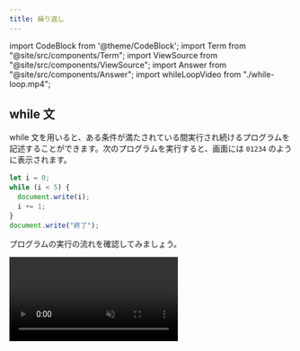 ```yaml
---
title: 繰り返し
---
```


import CodeBlock from '@theme/CodeBlock';
import Term from "@site/src/components/Term";
import ViewSource from "@site/src/components/ViewSource";
import Answer from "@site/src/components/Answer";
import whileLoopVideo from "./while-loop.mp4";

## while 文

while 文を用いると、ある条件が満たされている間実行され続けるプログラムを記述することができます。次のプログラムを実行すると、画面には `01234` のように表示されます。

```javascript
let i = 0;
while (i < 5) {
  document.write(i);
  i += 1;
}
document.write("終了");
```

プログラムの実行の流れを確認してみましょう。

<video src={whileLoopVideo} controls muted autoPlay loop />

while 文は、次のように記述します。

```javascript
while (条件式) {
  処理;
}
```

`while` 文の実行に差し掛かると、まずは条件式が評価されます。この結果が `true` であれば、波括弧内の処理が実行され、`false` であれば終了します。波括弧内の処理が終わると、再び条件式が評価されます。以上の繰り返しです。

これをフローチャートの形式で表すと、次のようになります。

![while文の構造](./while-statement.drawio.svg)

### 確認問題

1 から 10 までの整数の合計を計算するプログラムを作ってみましょう。

:::tip ヒント

`1` から `10` まで順番に増えていく変数 `i` と、合計値を保存しておく変数 `sum` を用意しましょう。

:::

<Answer>

```javascript
let i = 1;
let sum = 0;
while (i <= 10) {
  sum += i;
  i += 1;
}
document.write(sum);
```

<ViewSource url={import.meta.url} path="_samples/answer-while" />

</Answer>

## for 文

`for` 文は、`while` 文にほんの少しだけ機能を追加したものになります。

先ほどのプログラムは、 `for` 文によって次のように書き換えられます。

```javascript
for (let i = 0; i < 5; i += 1) {
  document.write(i);
}
document.write("終了");
```

`for` 文の文法は次の通りです。

```javascript
for (初期化; 条件式; 更新式) {
  処理;
}
```

`while` と構造が似ていますが、`条件式`のほかに`初期化`と`更新式`が加えられています。通常、繰り返しを扱うプログラムでは、`while` の例における変数 `i` のように、一番はじめに現在の繰り返し回数を表す変数を用意し、ループの終わりでその変数を更新します。

これらをより便利に記述できるのが `for` 文、というわけです。

![for文の構造](./for-statement.drawio.svg)

### 確認問題

前項で書いた 1 から 10 までの整数の合計を計算するプログラムを for 文を用いて書き換えてみましょう。

<Answer>

```javascript
let sum = 0;
for (let i = 1; i <= 10; i += 1) {
  sum += i;
}
document.write(sum);
```

<ViewSource url={import.meta.url} path="_samples/answer-for" />

</Answer>

## ネストされたループ

`for` 文や `while` 文は、ネストして使用することができます。次のプログラムは、`(x, y) = (0, 0)` から始まって `(x, y) = (4, 4)` まで画面に表示します。

```javascript
for (let x = 0; x < 5; x += 1) {
  for (let y = 0; y < 5; y += 1) {
    document.write(`(x, y) = (${x}, ${y})<br>`);
  }
}
```

<ViewSource url={import.meta.url} path="_samples/nested-loop" />

:::tip テンプレートリテラル

テンプレートリテラルは、文字列をプログラム中に記述する方法の一種です。ただ、文字列中に別の式を埋め込めるという特徴があります。

```javascript
const string1 = "10から2を引くと" + (10 - 2) + "です。";
const string2 = `10から2を引くと${10 - 2}です。`;
```

通常の文字列は `"` (ダブルクォーテーション) で囲って記述するのに対し、テンプレートリテラルでは <code>`</code> (バッククォーテーション) を用います。

![バッククォーテーション](./backquote.drawio.svg)

:::

---

## 基礎演習

`1` から `10` までの数の積を求める `for` 文を書いてみましょう。

:::tip
:::

### 解答例

<Answer>

```javascript

```

<ViewSource url={import.meta.url} path="_samples/is-prime" />

</Answer>

## 中級演習

ある整数の変数 `integer` が与えられたとき、その値が素数であるかどうか判定して表示する`for`文を書いてみましょう。

そして、`integer`に6,11,57,89を入れてテストしてみましょう。

:::info
素数の定義は`1とその数以外の整数で割り切れない自然数`でしたね。

`範囲内の全ての自然数 i に対して〇〇である` はどうやって評価すればよいでしょうか？

（ヒント: 変数の性質を利用します）
:::

:::tip 豆知識
自然数`integer`を`i`で割ったあまりは `integer % i`で求められます。
:::

### 解答例

<Answer>

```javascript
let integer = 57; // 任意の整数

let isPrime = true;
if (integer <= 1) {
  // integerが1以下のときは素数でない
  isPrime = false;
}

for (let i = 2; i < integer; i++) {
  if (integer % i == 0) {
    isPrime = false; // 変数には最後に代入した値のみを保持する
  }
}

if (isPrime) {
  document.write(`${integer} は素数です`);
} else {
  document.write(`${integer} は素数ではありません`);
}
```

<ViewSource url={import.meta.url} path="_samples/is-prime" />

### 別解

前項で割ったあまりが0でないこととの `&&` (AND) をとることで帰納的に求めることもできます。

```javascript
let integer = 89; //任意の整数

let isPrime = true;
if (integer <= 1) {
  // integerが1以下のときは素数でない
  isPrime = false;
}

for (let i=2; i < integer; i++){
  isPrime = isPrime && (integer % i != 0);
}

if (isPrime) {
  document.write(`${integer} は素数です`);
} else {
  document.write(`${integer} は素数ではありません`);
}
```
<ViewSource url={import.meta.url} path="_samples/is-prime-using-and" />

</Answer>
